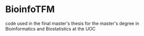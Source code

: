 # BioinfoTFM
code used in the final master's thesis for the master's degree in Bioinformatics and Biostatistics at the UOC

